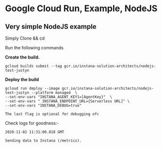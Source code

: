 # Google Cloud Run, Example, NodeJS

## Very simple NodeJS example


Simply Clone && cd

Run the following commands


**Create the build.**

    gcloud builds submit --tag gcr.io/instana-solution-architects/nodejs-test-justyn

**Deploy the build**

    gcloud run deploy --image gcr.io/instana-solution-architects/nodejs-test-justyn --platform managed  \
    --set-env-vars "INSTANA_AGENT_KEY1=[AgentKey}"  \
    --set-env-vars " INSTANA_ENDPOINT_URL={Serverless URL]" \
    --set-env-vars "INSTANA_DEBUG=true"
    
    The last flag is optional for debugging ofc

Check logs for goodness:-

    2020-11-02 11:31:00.818 GMT
    
    Sending data to Instana (/metrics).

